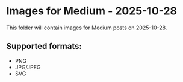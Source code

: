 # Images for Medium - 2025-10-28

This folder will contain images for Medium posts on 2025-10-28.

## Supported formats:
- PNG
- JPG/JPEG
- SVG
